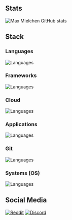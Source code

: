 ## Stats

![Max Mielchen GitHub stats](https://github-readme-stats.vercel.app/api?username=maxmielchen&bg_color=30,e96443,904e95&title_color=fff&text_color=fff)

## Stack

### Languages
![Languages](https://skillicons.dev/icons?i=js,ts,html,php,css,bash,c,cs,cpp,dart,go,py,java,kotlin,groovy,gradle,maven,latex,md)

### Frameworks
![Languages](https://skillicons.dev/icons?i=arduino,raspberrypi,bootstrap,dotnet,flutter,hibernate,selenium,tensorflow)

### Cloud
![Languages](https://skillicons.dev/icons?i=cloudflare,docker,kubernetes,mysql,postgres,redis,nginx,nodejs)

### Applications
![Languages](https://skillicons.dev/icons?i=blender,eclipse,idea,vim,visualstudio,vscode,cloudflare,figma)

### Git
![Languages](https://skillicons.dev/icons?i=git,github,githubactions,gitlab)

### Systems (OS)
![Languages](https://skillicons.dev/icons?i=linux,openshift,bsd)

## Social Media

[![Reddit](https://img.shields.io/reddit/user-karma/combined/max-mielchen?style=flat)](https://www.reddit.com/user/max-mielchen)
[![Discord](https://img.shields.io/badge/Discord-Max%20Mielchen%231748-%23404eed)](https://discord.com/users/1060943403837300847)

